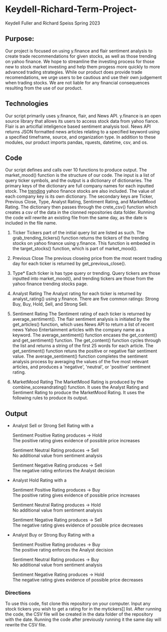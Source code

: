 # Keydell-Richard-Term-Project-

Keydell Fuller and Richard Speiss
Spring 2023


## Purpose:

Our project is focused on using y.finance and flair sentiment analysis to create trade recommendations for given stocks, as well as those trending on yahoo finance. We hope to streamline the investing process for those new to stock market investing and help them progess more quickly to more advanced trading strategies. While our product does provide trade recomendations, we urge users to be cautious and use their own judgement when trading stocks. We are not liable for any financial consequences resulting from the use of our product. 

## Technologies
Our script primarily uses y.finance, flair, and News API. y.finance is an open source library that allows its users to access stock data from yahoo fiance. Flair is an articifial inteligence based sentiment analysis tool. News API returns JSON formatted news articles relating to a specified keyword using a specified timeframe, source, and organization type. In addition to these modules, our product imports pandas, rquests, datetime, csv, and os.  


## Code
Our script defines and calls over 10 functions to produce output. The market_mood() function is the structure of our code. The input is a list of query ticker symbols, and the output is a dictionary of dictionaries. The primary keys of the dictionary are full company names for each inputted stock. The [trending](https://finance.yahoo.com/trending-tickers) yahoo finance stocks are also included. The value of each company key is its own dictionary. The secondary keys are Ticker, Previous Close, Type, Analyst Rating, Sentiment Rating, and MarketMood Rating. The dictionary then passes through the crete_csv() function which creates a csv of the data in the clonned repositories data folder. Running the code will rewrite an existing file from the same day, as the date is included in the file name. 

1. Ticker
Tickers part of the initial query list are listed as such. The grab_trending_tickers() function returns the tickers of the trending stocks on yahoo finance using y.finance. This function is embeded in the target_stocks() function, which is part of market_mood(). 

2. Previous Close
The previous closeing price from the most recent trading day for each ticker is returned by get_previous_close(). 

3. Type*
Each ticker is has type query or trending. Query tickers are those inputted into market_mood(), and trending tickers are those from the yahoo finance trending stocks page.

4. Analyst Rating
The Analyst rating for each ticker is returned by analyst_rating() using y.finance. There are five common ratings: Strong Buy, Buy, Hold, Sell, and Strong Sell. 

5. Sentiment Rating
The Sentiment rating of each ticker is returned by average_sentiment(). The flair sentiment analysis is initiated by the get_articles() function, which uses News API to return a list of recent news Yahoo Entertainment articles with the company name as a keyword. The average_sentiment() function encases the get_content() and get_sentiment() function. The get_content() function cycles through the list and returns a string of the first 25 words for each article. The get_sentiment() function retuns the positive or negative flair sentiment value. The average_sentiment() function completes the sentiment analysis process by averaging the values of the five most relevant articles, and produces a 'negative', 'neutral', or 'positive' sentiment rating. 

6. MarketMood Rating
The MarketMood Rating is produced by the combine_scoreandrating() function. It uses the Analyst Rating and Sentiment Rating to produce the MarketMood Rating. It uses the following rules to produce its output. 

## Output 

* Analyst Sell or Strong Sell Rating with a

    Sentiment Positive Rating produces → Hold  
    The positive rating gives evidence of possible price increases

    Sentiment Neutral Rating produces → Sell  
    No additional value from sentiment analysis 

    Sentiment Negative Rating produces → Sell  
    The negative rating enforces the Analyst decision 

        
* Analyst Hold Rating with a

    Sentiment Positive Rating produces → Buy  
    The positive rating gives evidence of possible price increases

    Sentiment Neutral Rating produces → Hold  
    No additional value from sentiment analysis 

    Sentiment Negative Rating produces → Sell  
    The negative rating gives evidence of possible price decreases 


* Analyst Buy or Strong Buy Rating with a

    Sentiment Positive Rating produces → Buy  
    The positive rating enforces the Analyst decision 

    Sentiment Neutral Rating produces → Buy  
    No additional value from sentiment analysis 

    Sentiment Negative Rating produces → Hold  
    The negative rating gives evidence of possible price decreases 


### Directions
To use this code, fist clone this repository on your computer. Input any stock tickers you wish to get a rating for in the mytickers[] list. After running the code, the CSV file will be created in the data folder of the repository with the date. Running the code after previously running it the same day will rewrite the CSV file. 